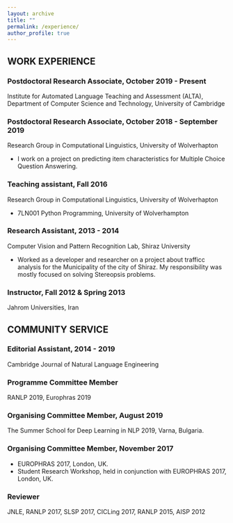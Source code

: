 ```yaml
---
layout: archive
title: ""
permalink: /experience/
author_profile: true
---
```


## WORK EXPERIENCE

### Postdoctoral Research Associate, October 2019 - Present
Institute for Automated Language Teaching and Assessment (ALTA), Department of Computer Science and Technology, University of Cambridge

### Postdoctoral Research Associate, October 2018 - September 2019
Research Group in Computational Linguistics, University of Wolverhapton
* I work on a project on predicting item characteristics for Multiple Choice Question Answering.
    
### Teaching assistant, Fall 2016
Research Group in Computational Linguistics, University of Wolverhapton
* 7LN001 Python Programming, University of Wolverhampton

### Research Assistant, 2013 - 2014
Computer Vision and Pattern Recognition Lab, Shiraz University
* Worked as a developer and researcher on a project about trafficc analysis for the Municipality of the
city of Shiraz. My responsibility was mostly focused on solving Stereopsis problems.

### Instructor, Fall 2012 & Spring 2013
Jahrom Universities, Iran


## COMMUNITY SERVICE

### Editorial Assistant, 2014 - 2019
Cambridge Journal of Natural Language Engineering

### Programme Committee Member
RANLP 2019, Europhras 2019

### Organising Committee Member, August 2019
The Summer School for Deep Learning in NLP 2019, Varna, Bulgaria.

### Organising Committee Member, November 2017 
* EUROPHRAS 2017, London, UK.
* Student Research Workshop, held in conjunction with EUROPHRAS 2017, London, UK.

### Reviewer
JNLE, RANLP 2017, SLSP 2017, CICLing 2017, RANLP 2015, AISP 2012
